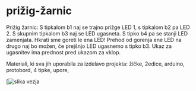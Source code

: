 # prižig-žarnic

 Prižig žarnic: S tipkalom b1 naj se trajno prižge LED 1, s tipkalom b2 pa LED 2. S skupnim tipkalom b3 naj se LED ugasneta. S tipko b4 pa se stanji LED zamenjata. Hkrati sme goreti le ena LED! Prehod od gorenja ene LED na drugo naj bo možen, če prejšnjo LED ugasnemo s tipko b3. Ukaz za ugasnitev ima prednost pred ukazom za vklop.


Materiali, ki sva jih uporabila za izdelavo projekta: žičke, 2edice, arduino, protobord, 4 tipke, upore,

[![slika vezja]()
